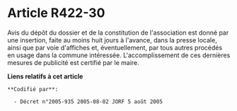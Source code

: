 # Article R422-30

Avis du dépôt du dossier et de la constitution de l'association est donné par une insertion, faite au moins huit jours à
l'avance, dans la presse locale, ainsi que par voie d'affiches et, éventuellement, par tous autres procédés en usage dans la
commune intéressée. L'accomplissement de ces dernières mesures de publicité est certifié par le maire.

**Liens relatifs à cet article**

	**Codifié par**:

	  - Décret n°2005-935 2005-08-02 JORF 5 août 2005

